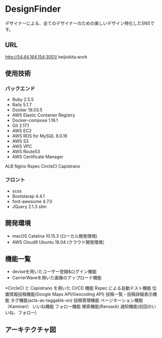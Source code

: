 # DesignFinder 
デザイナーによる、全てのデザイナーのための美しいデザイン特化したSNSです。

## URL 
http://54.64.164.154:3001/
keijiokita.work

## 使用技術

### バックエンド

* Ruby 2.5.5
* Rails 5.1.7
* Docker 19.03.5
* AWS Elastic Container Registry
* Docker-compose 1.16.1
* Git 2.17.1
* AWS EC2
* AWS RDS for MySQL 8.0.16
* AWS S3
* AWS VPC
* AWS Route53
* AWS Certificate Manager


ALB
Nginx
Rspec
CircleCI
Capistrano


### フロント
* scss
* Bootstarap 4.4.1
* font-awesome 4.7.0
* JQuery 2.1.3
slim

## 開発環境
* macOS Catalina 10.15.3 (ローカル開発環境)
* AWS Cloud9 Ubuntu 18.04 (クラウド開発環境）

## 機能一覧

* deviseを用いたユーザー登録&ログイン機能
* CarrierWaveを用いた画像のアップロード機能

*CircleCI と Capistrano を用いた CI/CD 機能
Rspec による自動テスト機能
位置情報投稿機能(Google Maps API/Geocoding API)
投稿一覧・投稿詳細表示機能
タグ機能(acts-as-taggable-on)
投稿管理機能
ページネーション機能（Kaminari）
いいね機能
フォロー機能
検索機能(Ransack)
通知機能(初回のいいね、フォロー)

## アーキテクチャ図

